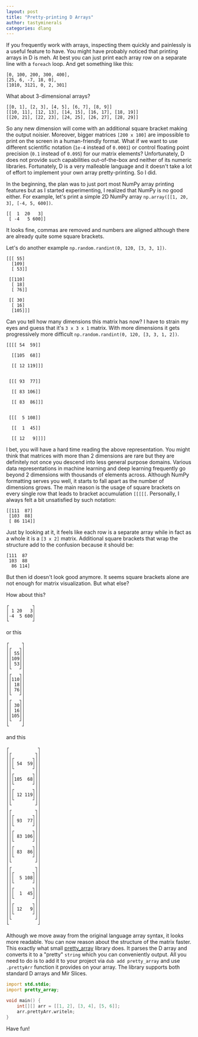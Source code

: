 ```yaml
---
layout: post
title: "Pretty-printing D Arrays"
author: tastyminerals
categories: dlang
---
```


If you frequently work with arrays, inspecting them quickly and painlessly is a useful feature to have.
You might have probably noticed that printing arrays in D is meh.
At best you can just print each array row on a separate line with a ``foreach`` loop.
And get something like this:

    [0, 100, 200, 300, 400],
    [25, 6, -7, 18, 0],
    [1010, 3121, 0, 2, 301]

What about 3-dimensional arrays?

    [[0, 1], [2, 3], [4, 5], [6, 7], [8, 9]]
    [[10, 11], [12, 13], [14, 15], [16, 17], [18, 19]]
    [[20, 21], [22, 23], [24, 25], [26, 27], [28, 29]]

So any new dimension will come with an additional square bracket making the output noisier.
Moreover, bigger matrices `[200 x 100]` are impossible to print on the screen in a human-friendly format.
What if we want to use different scientific notation (`1e-4` instead of `0.0001`) or control floating point precision (`0.1` instead of `0.095`) for our matrix elements?
Unfortunately, D does not provide such capabilities out-of-the-box and neither of its numeric libraries.
Fortunately, D is a very malleable language and it doesn't take a lot of effort to implement your own array pretty-printing.
So I did.

In the beginning, the plan was to just port most NumPy array printing features but as I started experimenting, I realized that NumPy is no good either.
For example, let's print a simple 2D NumPy array `np.array([[1, 20, 3], [-4, 5, 600])`.

    [[  1  20   3]
     [ -4   5 600]]

It looks fine, commas are removed and numbers are aligned although there are already quite some square brackets.

Let's do another example `np.random.randint(0, 120, [3, 3, 1])`.

    [[[ 55]
      [109]
      [ 53]]

     [[110]
      [ 18]
      [ 76]]

     [[ 30]
      [ 16]
      [105]]]

Can you tell how many dimensions this matrix has now?
I have to strain my eyes and guess that it's `3 x 3 x 1` matrix.
With more dimensions it gets progressively more difficult `np.random.randint(0, 120, [3, 3, 1, 2])`.


    [[[[ 54  59]]

      [[105  68]]

      [[ 12 119]]]


     [[[ 93  77]]

      [[ 83 106]]

      [[ 83  86]]]


     [[[  5 108]]

      [[  1  45]]

      [[ 12   9]]]]

I bet, you will have a hard time reading the above representation.
You might think that matrices with more than 2 dimensions are rare but they are definitely not once you descend into less general purpose domains.
Various data representations in machine learning and deep learning frequently go beyond 2 dimensions with thousands of elements across.
Although NumPy formatting serves you well, it starts to fall apart as the number of dimensions grows.
The main reason is the usage of square brackets on every single row that leads to bracket accumulation `[[[[[`.
Personally, I always felt a bit unsatisfied by such notation:

    [[111  87]
     [103  88]
     [ 86 114]]

Just by looking at it, it feels like each row is a separate array while in fact as a whole it is a `[3 x 2]` matrix.
Additional square brackets that wrap the structure add to the confusion because it should be:

    [111  87
     103  88
      86 114]

But then id doesn't look good anymore.
It seems square brackets alone are not enough for matrix visualization.
But what else?

How about this?

    ┌         ┐
    │ 1 20   3│
    │-4  5 600│
    └         ┘

or this

    ┌     ┐
    │┌   ┐│
    ││ 55││
    ││109││
    ││ 53││
    │└   ┘│
    │┌   ┐│
    ││110││
    ││ 18││
    ││ 76││
    │└   ┘│
    │┌   ┐│
    ││ 30││
    ││ 16││
    ││105││
    │└   ┘│
    └     ┘

and this

    ┌           ┐
    │┌         ┐│
    ││┌       ┐││
    │││ 54  59│││
    ││└       ┘││
    ││┌       ┐││
    │││105  68│││
    ││└       ┘││
    ││┌       ┐││
    │││ 12 119│││
    ││└       ┘││
    │└         ┘│
    │┌         ┐│
    ││┌       ┐││
    │││ 93  77│││
    ││└       ┘││
    ││┌       ┐││
    │││ 83 106│││
    ││└       ┘││
    ││┌       ┐││
    │││ 83  86│││
    ││└       ┘││
    │└         ┘│
    │┌         ┐│
    ││┌       ┐││
    │││  5 108│││
    ││└       ┘││
    ││┌       ┐││
    │││  1  45│││
    ││└       ┘││
    ││┌       ┐││
    │││ 12   9│││
    ││└       ┘││
    │└         ┘│
    └           ┘

Although we move away from the original language array syntax, it looks more readable.
You can now reason about the structure of the matrix faster.
This exactly what small [pretty_array](https://code.dlang.org/packages/pretty_array) library does.
It parses the D array and converts it to a "pretty" `string` which you can conveniently output.
All you need to do is to add it to your project via `dub add pretty_array` and use `.prettyArr` function it provides on your array.
The library supports both standard D arrays and Mir Slices.

```d
import std.stdio;
import pretty_array;

void main() {
    int[][] arr = [[1, 2], [3, 4], [5, 6]];
    arr.prettyArr.writeln;
}
```

Have fun!
